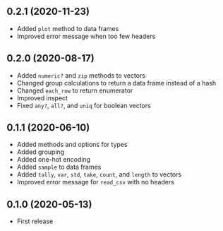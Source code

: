 ## 0.2.1 (2020-11-23)

- Added `plot` method to data frames
- Improved error message when too few headers

## 0.2.0 (2020-08-17)

- Added `numeric?` and `zip` methods to vectors
- Changed group calculations to return a data frame instead of a hash
- Changed `each_row` to return enumerator
- Improved inspect
- Fixed `any?`, `all?`, and `uniq` for boolean vectors

## 0.1.1 (2020-06-10)

- Added methods and options for types
- Added grouping
- Added one-hot encoding
- Added `sample` to data frames
- Added `tally`, `var`, `std`, `take`, `count`, and `length` to vectors
- Improved error message for `read_csv` with no headers

## 0.1.0 (2020-05-13)

- First release
